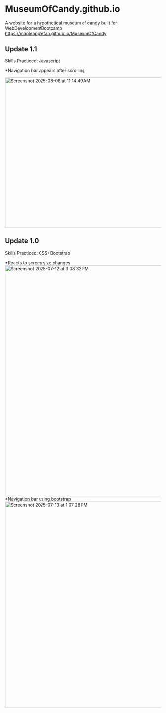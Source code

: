 # MuseumOfCandy.github.io
A website for a hypothetical museum of candy built for WebDevelopmentBootcamp
https://mapleapplefan.github.io/MuseumOfCandy


## Update 1.1
Skills Practiced: Javascript

*Navigation bar appears after scrolling

<img width="538" height="486" alt="Screenshot 2025-08-08 at 11 14 49 AM" src="https://github.com/user-attachments/assets/a799b5a5-fbc2-4a49-992e-ed0e0f2034aa" />


## Update 1.0 
Skills Practiced: CSS+Bootstrap

*Reacts to screen size changes
<img width="1017" height="747" alt="Screenshot 2025-07-12 at 3 08 32 PM" src="https://github.com/user-attachments/assets/b2f209d4-3d1f-4ec3-ba40-1ec0bdeab3a2" />
*Navigation bar using bootstrap
<img width="742" height="665" alt="Screenshot 2025-07-13 at 1 07 28 PM" src="https://github.com/user-attachments/assets/143c2f8b-3803-46b9-b493-b569f14ebea3" />





